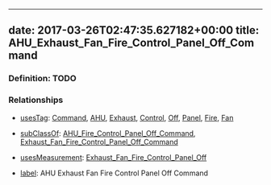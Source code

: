 
---
date: 2017-03-26T02:47:35.627182+00:00
title: AHU_Exhaust_Fan_Fire_Control_Panel_Off_Command
---
### Definition: TODO

### Relationships

* [usesTag](https://brickschema.org/schema/1.0/BrickFrame#usesTag): [Command](https://brickschema.org/schema/1.0/BrickTag#Command), [AHU](https://brickschema.org/schema/1.0/BrickTag#AHU), [Exhaust](https://brickschema.org/schema/1.0/BrickTag#Exhaust), [Control](https://brickschema.org/schema/1.0/BrickTag#Control), [Off](https://brickschema.org/schema/1.0/BrickTag#Off), [Panel](https://brickschema.org/schema/1.0/BrickTag#Panel), [Fire](https://brickschema.org/schema/1.0/BrickTag#Fire), [Fan](https://brickschema.org/schema/1.0/BrickTag#Fan)

* [subClassOf](http://www.w3.org/2000/01/rdf-schema#subClassOf): [AHU_Fire_Control_Panel_Off_Command](https://brickschema.org/schema/1.0/Brick#AHU_Fire_Control_Panel_Off_Command), [Exhaust_Fan_Fire_Control_Panel_Off_Command](https://brickschema.org/schema/1.0/Brick#Exhaust_Fan_Fire_Control_Panel_Off_Command)

* [usesMeasurement](https://brickschema.org/schema/1.0/BrickFrame#usesMeasurement): [Exhaust_Fan_Fire_Control_Panel_Off](https://brickschema.org/schema/1.0/Brick#Exhaust_Fan_Fire_Control_Panel_Off)

* [label](http://www.w3.org/2000/01/rdf-schema#label): AHU Exhaust Fan Fire Control Panel Off Command
